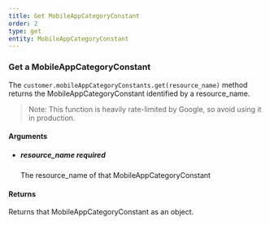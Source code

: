 ```yaml
---
title: Get MobileAppCategoryConstant 
order: 2
type: get
entity: MobileAppCategoryConstant 
---
```


### Get a MobileAppCategoryConstant 

The `customer.mobileAppCategoryConstants.get(resource_name)` method returns the MobileAppCategoryConstant identified by a resource_name. 

> Note: This function is heavily rate-limited by Google, so avoid using it in production.


#### Arguments

- ##### resource_name *required*
    The resource_name of that MobileAppCategoryConstant


#### Returns

Returns that MobileAppCategoryConstant as an object.
